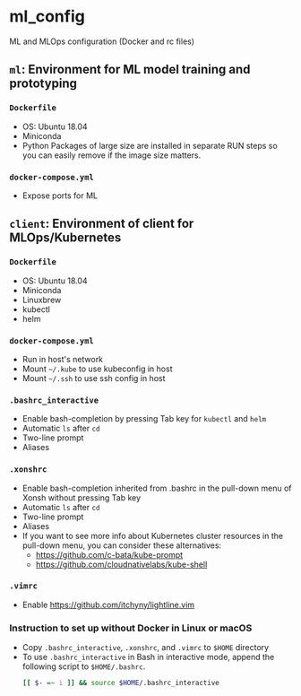 # ml_config

ML and MLOps configuration (Docker and rc files)


## `ml`: Environment for ML model training and prototyping

### `Dockerfile`
  - OS: Ubuntu 18.04
  - Miniconda
  - Python Packages of large size are installed in separate RUN steps so you can easily remove if the image size matters.

### `docker-compose.yml`
  - Expose ports for ML

## `client`: Environment of client for MLOps/Kubernetes

### `Dockerfile`
  - OS: Ubuntu 18.04
  - Miniconda
  - Linuxbrew
  - kubectl
  - helm

### `docker-compose.yml`
  - Run in host's network
  - Mount `~/.kube` to use kubeconfig in host
  - Mount `~/.ssh` to use ssh config in host

### `.bashrc_interactive`
  - Enable bash-completion by pressing Tab key for `kubectl` and `helm`
  - Automatic `ls` after `cd`
  - Two-line prompt
  - Aliases

### `.xonshrc`
  - Enable bash-completion inherited from .bashrc in the pull-down menu of Xonsh without pressing Tab key 
  - Automatic `ls` after `cd`
  - Two-line prompt
  - Aliases
  - If you want to see more info about Kubernetes cluster resources in the pull-down menu, you can consider these alternatives:
    - https://github.com/c-bata/kube-prompt
    - https://github.com/cloudnativelabs/kube-shell

### `.vimrc`
  - Enable https://github.com/itchyny/lightline.vim

### Instruction to set up without Docker in Linux or macOS
  - Copy `.bashrc_interactive`, `.xonshrc`, and `.vimrc` to `$HOME` directory
  - To use `.bashrc_interactive` in Bash in interactive mode, append the following script to `$HOME/.bashrc`.
    ```bash
    [[ $- =~ i ]] && source $HOME/.bashrc_interactive
    ```